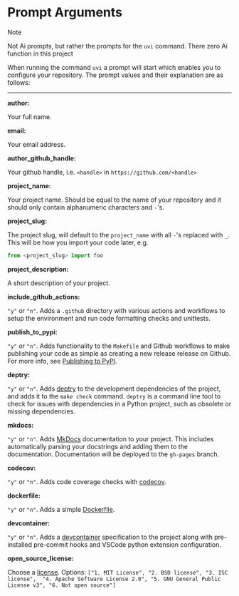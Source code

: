 # Prompt Arguments

> [!NOTE]
> Not Ai prompts, but rather the prompts for the `uvi` command. There zero Ai function in this project

When running the command `uvi` a prompt will start which enables you to configure your repository. The
prompt values and their explanation are as follows:

---

**author:**

Your full name.

**email:**

Your email address.

**author_github_handle:**

Your github handle, i.e. `<handle>` in `https://github.com/<handle>`

**project_name:**

Your project name. Should be equal to the name of your repository
and it should only contain alphanumeric characters and `-`'s.

**project_slug:**

The project slug, will default to the `project_name` with all `-`'s
replaced with `_`. This will be how you import your code later, e.g.

```python
from <project_slug> import foo
```

**project_description:**

A short description of your project.

**include_github_actions:**

`"y"` or `"n"`. Adds a `.github` directory with various actions and
workflows to setup the environment and run code formatting checks
and unittests.

**publish_to_pypi:**

`"y"` or `"n"`. Adds functionality to the
`Makefile` and Github workflows to make publishing your code as
simple as creating a new release release on Github. For more info,
see
[Publishing to PyPI](./features/publishing.md).

**deptry:**

`"y"` or `"n"`. Adds [deptry](https://shaneholloman.github.io/deptry/)
to the development dependencies of the project, and adds it to the `make check` command. `deptry` is a command line tool to check for issues with dependencies in a Python project, such as obsolete or missing dependencies.

**mkdocs:**

`"y"` or `"n"`. Adds [MkDocs](https://www.mkdocs.org/)
documentation to your project. This includes automatically parsing
your docstrings and adding them to the documentation. Documentation
will be deployed to the `gh-pages` branch.

**codecov:**

`"y"` or `"n"`. Adds code coverage checks with [codecov](https://about.codecov.io/).

**dockerfile:**

`"y"` or `"n"`. Adds a simple [Dockerfile](https://docker.com).

**devcontainer:**

`"y"` or `"n"`. Adds a [devcontainer](https://code.visualstudio.com/docs/devcontainers/containers) specification to the project along with pre-installed pre-commit hooks and VSCode python extension configuration.

**open_source_license:**

Choose a [license](https://choosealicense.com/). Options:
`["1. MIT License", "2. BSD license", "3. ISC license",  "4. Apache Software License 2.0", "5. GNU General Public License v3", "6. Not open source"]`
